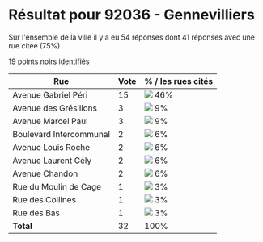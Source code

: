 # Résultat pour 92036 - Gennevilliers

Sur l'ensemble de la ville il y a eu 54 réponses dont 41 réponses avec une rue citée (75%)

19 points noirs identifiés

| Rue | Vote | % / les rues cités|
|-----|------|-------------------|
| Avenue Gabriel Péri | 15 | <img src="../../img/bar_46.gif" />&nbsp;46%|
| Avenue des Grésillons | 3 | <img src="../../img/bar_9.gif" />&nbsp;9%|
| Avenue Marcel Paul | 3 | <img src="../../img/bar_9.gif" />&nbsp;9%|
| Boulevard Intercommunal | 2 | <img src="../../img/bar_6.gif" />&nbsp;6%|
| Avenue Louis Roche | 2 | <img src="../../img/bar_6.gif" />&nbsp;6%|
| Avenue Laurent Cély | 2 | <img src="../../img/bar_6.gif" />&nbsp;6%|
| Avenue Chandon | 2 | <img src="../../img/bar_6.gif" />&nbsp;6%|
| Rue du Moulin de Cage | 1 | <img src="../../img/bar_3.gif" />&nbsp;3%|
| Rue des Collines | 1 | <img src="../../img/bar_3.gif" />&nbsp;3%|
| Rue des Bas | 1 | <img src="../../img/bar_3.gif" />&nbsp;3%|
| **Total** | 32 | 100%|

